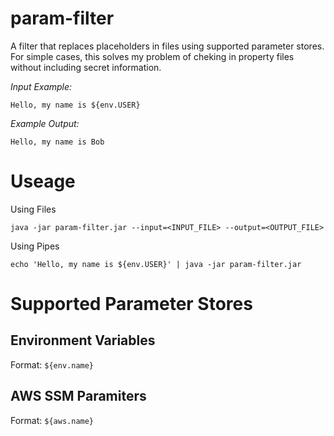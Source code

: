 # param-filter
A filter that replaces placeholders in files using supported parameter stores. For simple cases, this solves my problem of cheking in property files without including secret information.


_Input Example:_
```
Hello, my name is ${env.USER}
```

_Example Output:_
```
Hello, my name is Bob
```

# Useage
Using Files
```
java -jar param-filter.jar --input=<INPUT_FILE> --output=<OUTPUT_FILE>
```

Using Pipes
```
echo 'Hello, my name is ${env.USER}' | java -jar param-filter.jar
```

# Supported Parameter Stores
## Environment Variables
Format: ```${env.name}```

## AWS SSM Paramiters
Format: ```${aws.name}```
